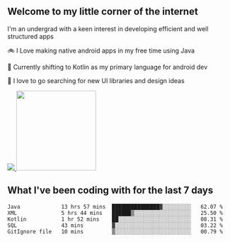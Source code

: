## Welcome to my little corner of the internet
I'm an undergrad with a keen interest in developing efficient and well structured apps

🚲 I Love making native android apps in my free time using Java

🌄 Currently shifting to Kotlin as my primary language for android dev

🔮  I love to go searching for new UI libraries and design ideas

<a href="">
  <img src="https://komarev.com/ghpvc/?username=ade3l&style=flat-square" />
</a>

<img height="180em" src="https://github-readme-stats-eight-theta.vercel.app/api/top-langs/?username=ade3l&langs_count=7&theme=cobalt&layout=compact"/>

## What I've been coding with for the last 7 days
<!--START_SECTION:waka-->
```text
Java             13 hrs 57 mins  ███████████████▓░░░░░░░░░   62.07 % 
XML              5 hrs 44 mins   ██████▒░░░░░░░░░░░░░░░░░░   25.50 % 
Kotlin           1 hr 52 mins    ██░░░░░░░░░░░░░░░░░░░░░░░   08.31 % 
SQL              43 mins         ▓░░░░░░░░░░░░░░░░░░░░░░░░   03.22 % 
GitIgnore file   10 mins         ▒░░░░░░░░░░░░░░░░░░░░░░░░   00.79 % 
```
<!--END_SECTION:waka-->
